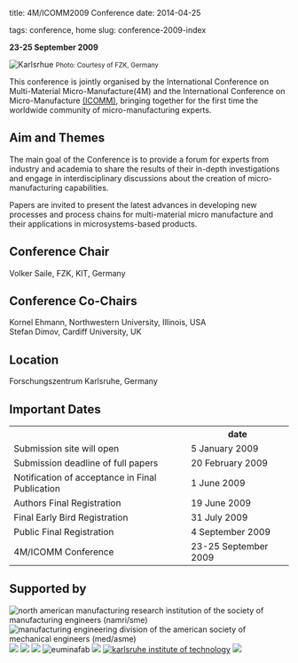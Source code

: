 title: 4M/ICOMM2009 Conference
date: 2014-04-25 

tags: conference, home
slug: conference-2009-index

**23-25 September 2009** 

![Karlsrhue](/4m-association/images/karlsrhue.jpg) 
<small>Photo: Courtesy of FZK, Germany</small>

This conference is jointly organised by the International Conference on Multi-Material Micro-Manufacture(4M) and the International Conference on Micro-Manufacture [(ICOMM)](http://manufacturing.northwestern.edu/ICOMM09/), bringing together for the first time the worldwide community of micro-manufacturing experts.  

##  Aim and Themes


The main goal of the Conference is to provide a forum for experts from industry
and academia to share the results of their in-depth investigations and engage in
interdisciplinary discussions about the creation of micro-manufacturing capabilities.

Papers are invited to present the latest advances in developing new processes
and process chains for multi-material micro manufacture and their applications
in microsystems-based products.

##  Conference Chair

Volker Saile,  FZK, KIT, Germany
##  Conference Co-Chairs

Kornel Ehmann, Northwestern University, Illinois, USA  
Stefan Dimov, Cardiff University, UK
##  Location

Forschungszentrum Karlsruhe, Germany

##  Important Dates

<table class="info" style="width:100%;">
<tr><th>&nbsp;</th><th>date</th></tr>
<tr><td>Submission site will open</td><td>5 January 2009 </td></tr>
<tr><td>Submission deadline of full papers</td><td>20 February 2009</td></tr> 
<tr class="current"><td>Notification of acceptance in Final Publication</td><td>1 June  2009</td></tr> 
<tr><td>Authors Final Registration</td><td>19 June 2009</td></tr>
<tr><td>Final Early Bird Registration</td><td>31 July 2009</td></tr>
<tr><td>Public Final Registration</td><td>4 September 2009</td></tr>
<tr class="main-event"><td>4M/ICOMM Conference</td><td>23-25 September 2009</td></tr> 
</table>

##  Supported by

<div style="width:100%">
<img src="/4m-association/images/logos/sme-namri.gif" title="north american manufacturing research institution of the society of manufacturing engineers (namri/sme)" /> <img src="/4m-association/images/logos/asme_logo.jpg" title="manufacturing engineering division of the american society of mechanical engineers (med/asme)" />  <img src="/4m-association/images/logos/cotech-logo-75.png" /> <img src="/4m-association/images/logos/flexpaet-logo-75.png" /> <img src="/4m-association/images/logos/multilayer-logo-75.png" /> <img src="/4m-association/images/logos/euminafab.png" title="euminafab" /> <img src="/4m-association/images/logos/fzklogo.jpg" /> <a href="http://www.kit.edu/" title="karlsruhe institute of technology"><img src="/4m-association/images/logos/kit_logo.gif" title="karlsruhe institute of technology" /></a> <img src="/4m-association/images/logos/minam.jpg" /> 
</div>
